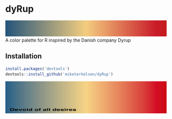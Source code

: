 # dyRup
<img src="devoid_of_all_desires.png" width="1000" height="50" />
A color palette for R inspired by the Danish company Dyrup

## Installation
```r
install.packages('devtools')
devtools::install_github('miketerkelsen/dyRup')
```

<img src="devoid_of_all_desires2.png" width="800" height="100" />
